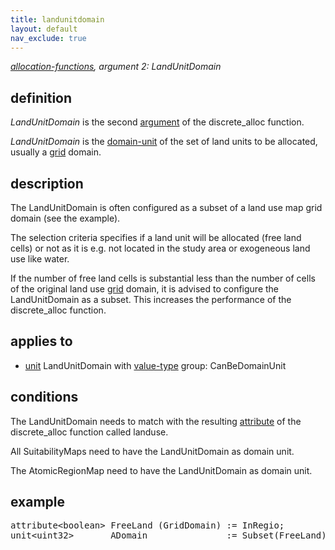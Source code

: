 ```yaml
---
title: landunitdomain
layout: default
nav_exclude: true
---
```

*[allocation-functions](allocation-functions), argument 2: LandUnitDomain*

## definition

*LandUnitDomain* is the second [argument](argument) of the discrete_alloc function.

*LandUnitDomain* is the [domain-unit](domain-unit) of the set of land units to be allocated, usually a [grid](grid) domain.

## description

The LandUnitDomain is often configured as a subset of a land use map grid domain (see the example).

The selection criteria specifies if a land unit will be allocated (free land cells) or not as it is e.g. not located in the study area or exogeneous land use like water.

If the number of free land cells is substantial less than the number of cells of the original land use [grid](grid) domain, it is advised to configure the LandUnitDomain as a subset. This increases the performance of the discrete_alloc function.

## applies to

-   [unit](unit) LandUnitDomain with [value-type](value-type) group: CanBeDomainUnit

## conditions

The LandUnitDomain needs to match with the resulting [attribute](attribute) of the discrete_alloc function called landuse.

All SuitabilityMaps need to have the LandUnitDomain as domain unit.

The AtomicRegionMap need to have the LandUnitDomain as domain unit.

## example
<pre>
attribute&lt;boolean&gt; FreeLand (GridDomain) := InRegio;
unit&lt;uint32&gt;       ADomain               := Subset(FreeLand), label = "allocation domain";
</pre>